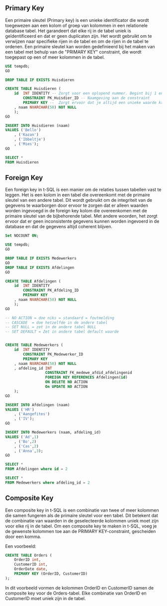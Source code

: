 
## Primary Key

Een primaire sleutel (Primary key) is een unieke identificator die wordt toegewezen aan een kolom of groep van kolommen in een relationele database tabel. Het garandeert dat elke rij in de tabel uniek is geïdentificeerd en dat er geen duplicaten zijn. Het wordt gebruikt om te verwijzen naar specifieke rijen in de tabel en om de rijen in de tabel te ordenen. Een primaire sleutel kan worden gedefinieerd bij het maken van een tabel met behulp van de "PRIMARY KEY" constraint, die wordt toegepast op een of meer kolommen in de tabel.

```sql
USE tempdb;
GO

DROP TABLE IF EXISTS Huisdieren

CREATE TABLE Huisdieren (
	id  INT IDENTITY -- Zorgt voor een oplopend nummer. Begint bij 1 en telt bij elke iteratie 1 op
        CONSTRAINT PK_Huisdier_ID -- Naamgeving aan de constraint
        PRIMARY KEY --  Zorgt ervoor dat je altijd een unieke waarde krijgt
	, naam NVARCHAR(50) NOT NULL
	);
GO

INSERT INTO Huisdieren (naam)
VALUES ('Bello')
	, ('Kazan')
	, ('Ibbeltje')
	, ('Mies');
GO

SELECT *
FROM Huisdieren

```

## Foreign Key

Een foreign key in t-SQL is een manier om de relaties tussen tabellen vast te leggen. Het is een kolom in een tabel die overeenkomt met de primaire sleutel van een andere tabel. Dit wordt gebruikt om de integriteit van de gegevens te waarborgen door ervoor te zorgen dat er alleen waarden worden ingevoegd in de foreign key kolom die overeenkomen met de primaire sleutel van de bijbehorende tabel. Met andere woorden, het zorgt ervoor dat er geen inconsistente gegevens kunnen worden ingevoerd in de database en dat de gegevens altijd coherent blijven.

```sql
Set NOCOUNT ON;

USE tempdb;
GO

DROP TABLE IF EXISTS Medewerkers
GO
DROP TABLE IF EXISTS Afdelingen
GO

CREATE TABLE Afdelingen (
	id  INT IDENTITY 
        CONSTRAINT PK_Afdeling_ID 
        PRIMARY KEY
	, naam NVARCHAR(50) NOT NULL
	);
GO

-- NO ACTION = doe niks = standaard = foutmelding
-- CASCADE  = doe hetzelfde in de andere tabel
-- SET NULL = zet in de andere tabel NULL
-- SET DEFAULT = Zet in andere tabel default waarde


CREATE TABLE Medewerkers (
	id  INT IDENTITY 
        CONSTRAINT PK_Medewerker_ID
        PRIMARY KEY 
	, naam NVARCHAR(50) NOT NULL
    , afdeling_id INT 
                  CONSTRAINT FK_medewe_afdid_afdelingenid
                  FOREIGN KEY REFERENCES Afdelingen(id) 
                  ON DELETE NO ACTION
                  On UPDATE NO ACTION
	);
GO

INSERT INTO Afdelingen (naam)
VALUES ('HR')
	, ('Aangefites')
	, ('IV');
GO

INSERT INTO Medewerkers (naam, afdeling_id)
VALUES ('Ad',1)
	, ('Bo',2)
	, ('Cas',2)
    , ('Anna',3);
GO

SELECT *
FROM Afdelingen where id = 2

SELECT *
FROM Medewerkers where afdeling_id = 2

```
## Composite Key
Een composite key in t-SQL is een combinatie van twee of meer kolommen die samen fungeren als de primaire sleutel voor een tabel. Dit betekent dat de combinatie van waarden in de geselecteerde kolommen uniek moet zijn voor elke rij in de tabel. Om een composite key te maken in t-SQL, voeg je de gewenste kolommen toe aan de PRIMARY KEY-constraint, gescheiden door een komma.

Een voorbeeld:

```sql
CREATE TABLE Orders (
    OrderID int,
    CustomerID int,
    OrderDate date,
    PRIMARY KEY (OrderID, CustomerID)
);
```
In dit voorbeeld vormen de kolommen OrderID en CustomerID samen de composite key voor de Orders-tabel. Elke combinatie van OrderID en CustomerID moet uniek zijn in de tabel.